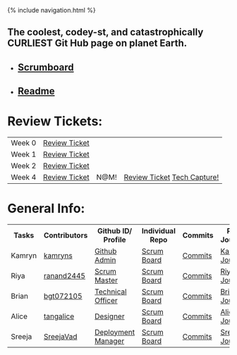 {% include navigation.html %}
## The coolest, codey-st, and catastrophically CURLIEST Git Hub page on planet Earth.

- ## [Scrumboard](https://github.com/kamryns/curlycupboard3.0/projects/1)
- ## [Readme](https://github.com/kamryns/curlycupboard3.0)

# Review Tickets:
<table>
<tr>
<td>Week 0</td>
<td>
<a href="https://github.com/kamryns/curly-cupboard/issues/11" target="_blank">Review Ticket</a>
</td>
<tr>
<td>Week 1</td>
<td>
<a href="https://github.com/kamryns/curly-cupboard/issues/17" target="_blank">Review Ticket</a>
</td>
<tr>
<td>Week 2</td>
<td>
<a href="https://github.com/kamryns/curlycupboard3.0/issues/24" target="_blank">Review Ticket</a>
</td>
<tr>
<td>Week 4</td>
<td>
<a href="https://github.com/kamryns/curlycupboard3.0/issues/26" target="_blank">Review Ticket</a>
</td>
<td>N@M!</td>
<td>
<a href="https://github.com/kamryns/curlycupboard3.0/issues/47" target="_blank">Review Ticket</a>
 <a href="https://github.com/kamryns/curlycupboard3.0/issues/47" target="_blank">Tech Capture!</a>
</td>
<tr>
</table>


# General Info:
<table id="readmeinformation">
<tr>
<th>Tasks</th>
<th>Contributors</th>
<th>Github ID/ Profile</th>
<th>Individual Repo</th>
<th>Commits</th>
<th>Pair Journal</th>
</tr>

<tr>
<td>Kamryn</td>
<td>
<a href="https://github.com/kamryns" target="_blank">kamryns</a>
</td>
<td>
<a href="" target="_blank">Github Admin</a>
</td>
<td>
<a href="https://github.com/kamryns/curlycupboard3.0/projects/1?card_filter_query=assignee%3Akamryns" target="_blank">Scrum Board</a>
<td>
<a href="https://github.com/kamryns/curlycupboard3.0/commits?author=kamryns" target="_blank">Commits</a>
</td>
<td>
<a href="https://docs.google.com/document/d/18Cm6Uxjgn6FWhXDQIEWuEGwQEmVX--wKHCiL4ZbjRC0/edit" target="_blank"> Kamryn Journal</a>
</td>
</tr>

<tr>
<td>Riya</td>
<td>
<a href="https://github.com/ranand2445" target="_blank">ranand2445</a>
</td>
<td>
<a href="" target="_blank">Scrum Master</a>
</td>
<td>
<a href="https://github.com/kamryns/curlycupboard3.0/projects/1?card_filter_query=assignee%3Aranand2445" target="_blank">Scrum Board</a>
</td>
<td>
<a href="https://github.com/kamryns/curlycupboard3.0/commits?author=ranand2445" target="_blank">Commits</a>
</td>
<td>
<a href="https://docs.google.com/document/d/1LvhXmHqU4H-BVJ78UZcsruOHZqcxSQufkXXViB4lOcw/edit" target="_blank"> Riya Journal</a>
</td>

</tr>
<tr>
<td>Brian</td>
<td>
<a href="https://github.com/bgt072105" target="_blank">bgt072105</a>
</td>
<td>
<a href="" target="_blank">Technical Officer</a>
</td>
<td>
<a href="https://github.com/kamryns/curlycupboard3.0/projects/1?card_filter_query=assignee%3Abgt072105" target="_blank">Scrum Board</a>
</td>
<td>
<a href="https://github.com/kamryns/curlycupboard3.0/commits?author=bgt072105" target="_blank">Commits</a>

<td>
<a href="https://docs.google.com/document/d/1cL9JgXmOEQGrOota09JdzL3a_11Q3H8hX3EcLq9hEJw/edit" target="_blank"> Brian Journal</a>
</td>
</tr>

<tr>
<td>Alice</td>
<td>
<a href="https://github.com/tangalice" target="_blank">tangalice</a>
</td>
<td>
<a href="" target="_blank">Designer</a>
</td>
<td>
<a href="https://github.com/kamryns/curlycupboard3.0/projects/1?card_filter_query=assignee%3Atangalice" target="_blank">Scrum Board</a>
</td>
<td>
<a href="https://github.com/kamryns/curlycupboard3.0/commits?author=tangalice" target="_blank">Commits</a>


<td>
<a href="https://docs.google.com/document/d/1AdbAwkMnSe1rwPUz6ionrjrmbTSIFqZO2bvsBqMLi4M/edit" target="_blank"> Alice Journal</a>
</td>
</tr>

<tr>
<td>Sreeja</td>
<td>
<a href="https://github.com/SreejaVad" target="_blank">SreejaVad</a>
</td>
<td>
<a href="" target="_blank">Deployment Manager</a>
</td>
<td>
<a href="https://github.com/kamryns/curlycupboard3.0/projects/1?card_filter_query=assignee%3ASreejaVad" target="_blank">Scrum Board</a>
</td>
<td>
<a href="https://github.com/kamryns/curlycupboard3.0/commits?author=SreejaVad" target="_blank">Commits</a>

<td>
<a href="https://docs.google.com/document/d/1Q7A0qwr5WiIOxq7wjKAjDTAUw2XEW1jE-ueGrLQJgkM/edit" target="_blank">Sreeja Journal</a>
</td>
</table>

